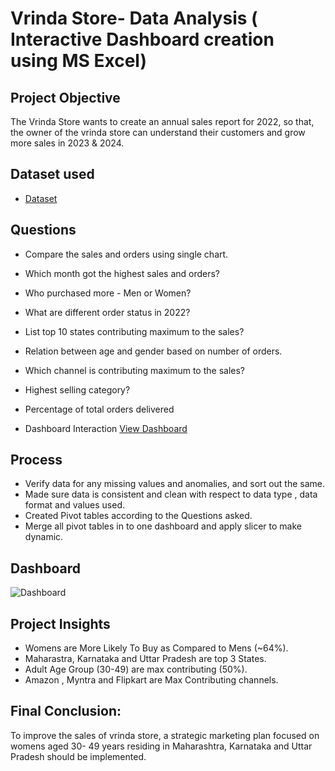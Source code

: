 # Vrinda Store- Data Analysis ( Interactive Dashboard creation using MS Excel)
## Project Objective
The Vrinda Store wants to create an annual sales report for 2022, so that, the owner of the vrinda store can understand their customers and grow more sales in 2023 & 2024.
## Dataset used
- <a href = "https://github.com/yashika3007/Data-Analysis---Dashboard/blob/main/Excel%20project%20by%20yashika.xlsx">Dataset</a>

## Questions
- Compare the sales and orders using single chart.
- Which month got the highest sales and orders?
- Who purchased more - Men or Women?
- What are different order status in 2022?
- List top 10 states contributing maximum to the sales?
- Relation between age and gender based on number of orders.
- Which channel is contributing maximum to the sales?
- Highest selling category?
- Percentage of total orders delivered

- Dashboard Interaction <a href = "https://github.com/yashika3007/Data-Analysis---Dashboard/blob/main/Dashboard.png">View Dashboard</a>

## Process
- Verify data for any missing values and anomalies, and sort out the same.
- Made sure data is consistent and clean with respect to data type , data format and values used.
- Created Pivot tables according to the Questions asked.
- Merge all pivot tables in to one dashboard and apply slicer to make dynamic.

 ## Dashboard
  ![Dashboard](https://github.com/user-attachments/assets/aa177f99-34e8-4b0f-ab7d-396a01951342)

  ## Project Insights
  - Womens are More Likely To Buy as Compared to Mens (~64%).
  - Maharastra, Karnataka and Uttar Pradesh  are top 3 States.						
  - Adult Age Group (30-49)  are max contributing (50%).							
  - Amazon , Myntra and Flipkart are Max Contributing channels.						

## Final Conclusion:
 To improve the sales of vrinda store, a strategic marketing plan focused on womens aged 30- 49 years residing in Maharashtra, Karnataka and Uttar Pradesh should be implemented.



